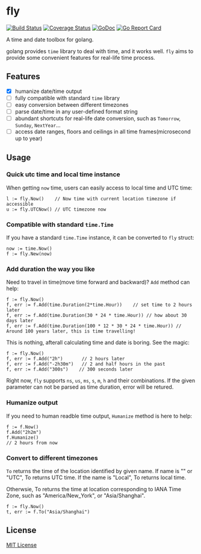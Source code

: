 # fly
[![Build Status](https://travis-ci.org/cizixs/fly.svg?branch=master)](https://travis-ci.org/cizixs/fly)
[![Coverage Status](https://coveralls.io/repos/github/cizixs/fly/badge.svg?branch=master)](https://coveralls.io/github/cizixs/fly?branch=master)
[![GoDoc](https://godoc.org/github.com/cizixs/fly?status.svg)](https://godoc.org/github.com/cizixs/fly)
[![Go Report Card](https://goreportcard.com/badge/github.com/cizixs/fly)](https://goreportcard.com/report/github.com/cizixs/fly)

A time and date toolbox for golang.

golang provides `time` library to deal with time, and it works well. 
`fly` aims to provide some convenient features for real-life time process.


## Features

- [x] humanize date/time output
- [ ] fully compatible with standard `time` library
- [ ] easy conversion between different timezones
- [ ] parse date/time in any user-defined format string
- [ ] abundant shortcuts for real-life date conversion, such as `Tomorrow`, `Sunday`, `NextYear`...
- [ ] access date ranges, floors and ceilings in all time frames(microsecond up to year)

## Usage

### Quick utc time and local time instance

When getting `now` time, users can easily access to local time and UTC time:

```
l := fly.Now()    // Now time with current location timezone if accessible
u := fly.UTCNow() // UTC timezone now
```

### Compatible with standard `time.Time`

If you have a standard `time.Time` instance, it can be converted to `fly` struct:

```
now := time.Now()
f := fly.New(now)
```

### Add duration the way you like

Need to travel in time(move time forward and backward)? `Add` method can help:

```
f := fly.Now()
f, err := f.Add(time.Duration(2*time.Hour))    // set time to 2 hours later
f, err := f.Add(time.Duration(30 * 24 * time.Hour)) // how about 30 days later
f, err := f.Add(time.Duration(100 * 12 * 30 * 24 * time.Hour)) // Around 100 years later, this is time travelling!
```

This is nothing, afterall calculating time and date is boring. See the magic:

```
f := fly.Now()
f, err := f.Add("2h")       // 2 hours later
f, err := f.Add("-2h30m")   // 2 and half hours in the past
f, err := f.Add("300s")    // 300 seconds later
```

Right now, `fly` supports `ns`, `us`, `ms`, `s`, `m`, `h` and their combinations.
If the given parameter can not be parsed as time duration, error will be retured.

### Humanize output

If you need to human readble time output, `Humanize` method is here to help:

```
f := f.Now()
f.Add("2h2m")
f.Humanize()
// 2 hours from now
```

### Convert to different timezones

`To` returns the time of the location identified by given name.
If name is "" or "UTC", To returns UTC time. If the name is "Local",
To returns local time.

Otherwsie, To returns the time at location corresponding to IANA Time Zone,
such as "America/New_York", or "Asia/Shanghai".

```
f := fly.Now()
t, err := f.To("Asia/Shanghai")
```

## License

[MIT License](https://github.com/cizixs/fly/blob/master/LICENSE)
